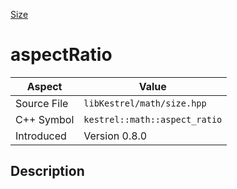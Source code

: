 [Size](index.md)
# aspectRatio
| Aspect | Value |
| --- | --- |
| Source File | `libKestrel/math/size.hpp` |
| C++ Symbol | `kestrel::math::aspect_ratio` |
| Introduced | Version 0.8.0 |
## Description
